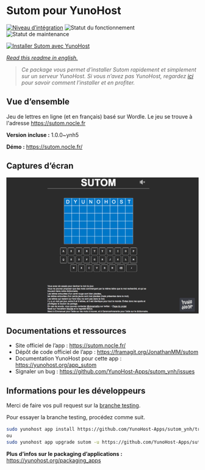 <!--
N.B.: This README was automatically generated by https://github.com/YunoHost/apps/tree/master/tools/README-generator
It shall NOT be edited by hand.
-->

# Sutom pour YunoHost

[![Niveau d’intégration](https://dash.yunohost.org/integration/sutom.svg)](https://dash.yunohost.org/appci/app/sutom) ![Statut du fonctionnement](https://ci-apps.yunohost.org/ci/badges/sutom.status.svg) ![Statut de maintenance](https://ci-apps.yunohost.org/ci/badges/sutom.maintain.svg)

[![Installer Sutom avec YunoHost](https://install-app.yunohost.org/install-with-yunohost.svg)](https://install-app.yunohost.org/?app=sutom)

*[Read this readme in english.](./README.md)*

> *Ce package vous permet d’installer Sutom rapidement et simplement sur un serveur YunoHost.
Si vous n’avez pas YunoHost, regardez [ici](https://yunohost.org/#/install) pour savoir comment l’installer et en profiter.*

## Vue d’ensemble

Jeu de lettres en ligne (et en français) basé sur Wordle. Le jeu se trouve à l'adresse https://sutom.nocle.fr


**Version incluse :** 1.0.0~ynh5

**Démo :** https://sutom.nocle.fr/

## Captures d’écran

![Capture d’écran de Sutom](./doc/screenshots/screenshot.png)

## Documentations et ressources

* Site officiel de l’app : <https://sutom.nocle.fr/>
* Dépôt de code officiel de l’app : <https://framagit.org/JonathanMM/sutom>
* Documentation YunoHost pour cette app : <https://yunohost.org/app_sutom>
* Signaler un bug : <https://github.com/YunoHost-Apps/sutom_ynh/issues>

## Informations pour les développeurs

Merci de faire vos pull request sur la [branche testing](https://github.com/YunoHost-Apps/sutom_ynh/tree/testing).

Pour essayer la branche testing, procédez comme suit.

``` bash
sudo yunohost app install https://github.com/YunoHost-Apps/sutom_ynh/tree/testing --debug
ou
sudo yunohost app upgrade sutom -u https://github.com/YunoHost-Apps/sutom_ynh/tree/testing --debug
```

**Plus d’infos sur le packaging d’applications :** <https://yunohost.org/packaging_apps>
